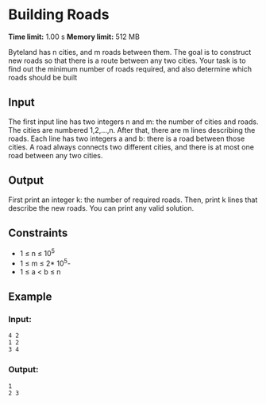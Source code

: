 # Building Roads
**Time limit:** 1.00 s **Memory limit:** 512 MB

Byteland has n cities, and m roads between them. The goal is to construct new roads so that there is a route between any two cities.
Your task is to find out the minimum number of roads required, and also determine which roads should be built  

## Input
The first input line has two integers n and m: the number of cities and roads. The cities are numbered 1,2,...,n.
After that, there are m lines describing the roads. Each line has two integers a and b: there is a road between those cities.
A road always connects two different cities, and there is at most one road between any two cities.  

## Output
First print an integer k: the number of required roads.
Then, print k lines that describe the new roads. You can print any valid solution.

## Constraints

- 1 &le; n &le;  10<sup>5</sup>
- 1 &le; m &le; 2* 10<sup>5</sup>- 
- 1 &le; a &lt; b &le; n


## Example
### Input:
```
4 2
1 2
3 4
```
### Output:
```
1
2 3
```  


